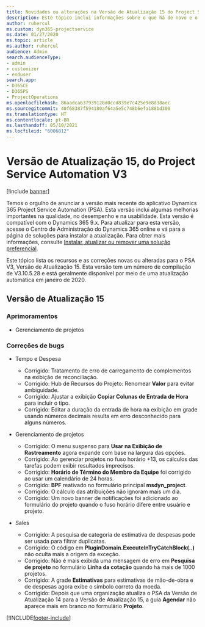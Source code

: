 ```yaml
---
title: Novidades ou alterações na Versão de Atualização 15 do Project Service Automation V3
description: Este tópico inclui informações sobre o que há de novo e o que foi alterado na Versão da Atualização 15 do Project Service Automation V3.
author: ruhercul
ms.custom: dyn365-projectservice
ms.date: 01/27/2020
ms.topic: article
ms.author: ruhercul
audience: Admin
search.audienceType:
- admin
- customizer
- enduser
search.app:
- D365CE
- D365PS
- ProjectOperations
ms.openlocfilehash: 86aadca637939120d0ccd839e7c425e9e8d38aec
ms.sourcegitcommit: 40f68387f594180af64a5e5c748b6efa188bd300
ms.translationtype: HT
ms.contentlocale: pt-BR
ms.lasthandoff: 05/10/2021
ms.locfileid: "6006812"
---
```

# <a name="project-service-automation-update-release-15-v3"></a>Versão de Atualização 15, do Project Service Automation V3

[!include [banner](../includes/psa-now-project-operations.md)]

Temos o orgulho de anunciar a versão mais recente do aplicativo Dynamics 365 Project Service Automation (PSA). Esta versão inclui algumas melhorias importantes na qualidade, no desempenho e na usabilidade. Esta versão é compatível com o Dynamics 365 9.x. Para atualizar para esta versão, acesse o Centro de Administração do Dynamics 365 online e vá para a página de soluções para instalar a atualização. Para obter mais informações, consulte [Instalar, atualizar ou remover uma solução preferencial](/power-platform/admin/install-remove-preferred-solution).

Este tópico lista os recursos e as correções novas ou alteradas para o PSA V3, Versão de Atualização 15. Esta versão tem um número de compilação de V3.10.5.28 e está geralmente disponível por meio de uma atualização automática em janeiro de 2020.

## <a name="update-release-15"></a>Versão de Atualização 15 

### <a name="enhancements"></a>Aprimoramentos

- Gerenciamento de projetos

### <a name="bug-fixes"></a>Correções de bugs

- Tempo e Despesa

  - Corrigido: Tratamento de erro de carregamento de complementos na exibição de reconciliação.
  - Corrigido: Hub de Recursos do Projeto: Renomear **Valor** para evitar ambiguidade.
  - Corrigido: Ajustar a exibição **Copiar Colunas de Entrada de Hora** para incluir o tipo.
  - Corrigido: Editar a duração da entrada de hora na exibição em grade usando números decimais resulta em erro desconhecido para alguns números.

- Gerenciamento de projetos

  - Corrigido: O menu suspenso para **Usar na Exibição de Rastreamento** agora expande com base na largura das opções.
  - Corrigido: Ao gerenciar projetos no fuso horário +13, os cálculos das tarefas podem exibir resultados imprecisos.
  - Corrigido: **Horário de Término do Membro da Equipe** foi corrigido ao usar um calendário de 24 horas.
  - Corrigido: **BPF** reativado no formulário principal **msdyn_project**.
  - Corrigido: O cálculo das atribuições não ignoram mais um dia.
  - Corrigido: Um novo banner de notificações foi adicionado ao formulário do projeto quando o fuso horário difere entre usuário e projeto.

- Sales

  - Corrigido: A pesquisa de categoria de estimativa de despesas pode ser usada para filtrar duplicatas.
  - Corrigido: O código em **PluginDomain.ExecuteInTryCatchBlock(..)** não oculta mais a origem da exceção.
  - Corrigido: Não é mais exibida uma mensagem de erro em **Pesquisa de projeto** no formulário **Linha da cotação** quando há mais de 1000 projetos.
  - Corrigido: A grade **Estimativas** para estimativas de mão-de-obra e de despesas agora exibe o símbolo correto da moeda.
  - Corrigido: Depois que uma organização atualiza o PSA da Versão de Atualização 14 para a Versão de Atualização 15, a guia **Agendar** não aparece mais em branco no formulário **Projeto**.


[!INCLUDE[footer-include](../includes/footer-banner.md)]